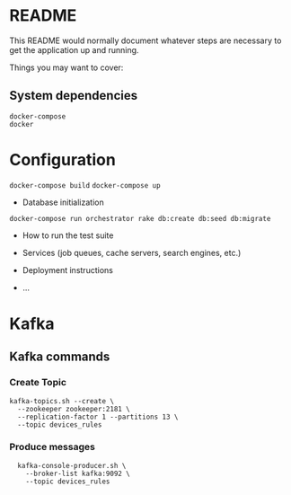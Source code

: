 # README

This README would normally document whatever steps are necessary to get the
application up and running.

Things you may want to cover:

## System dependencies
```
docker-compose
docker
```
# Configuration
`docker-compose build`
`docker-compose up`

* Database initialization

`docker-compose run orchestrator rake db:create db:seed db:migrate `

* How to run the test suite

* Services (job queues, cache servers, search engines, etc.)

* Deployment instructions

* ...


# Kafka
## Kafka commands

### Create Topic

```
kafka-topics.sh --create \
  --zookeeper zookeeper:2181 \
  --replication-factor 1 --partitions 13 \
  --topic devices_rules
```
### Produce messages

```
  kafka-console-producer.sh \
    --broker-list kafka:9092 \
    --topic devices_rules
```